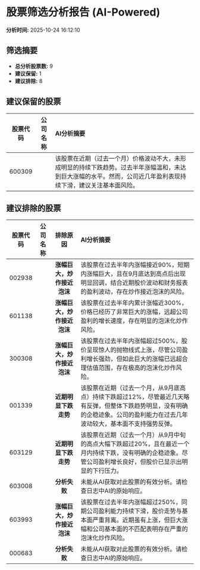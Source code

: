 # 股票筛选分析报告 (AI-Powered)

**分析时间:** 2025-10-24 16:12:10

## 筛选摘要

- **总分析股票数:** 9
- **建议保留:** 1
- **建议排除:** 8

## 建议保留的股票

| 股票代码 | 公司名称 | AI分析摘要 |
|:---:|:---:|:---|
| 600309 |  | 该股票在近期（过去一个月）价格波动不大，未形成明显的持续下跌趋势。过去半年涨幅温和，未达到巨大涨幅的水平。然而，公司近几年盈利表现持续下滑，建议关注基本面风险。 |

## 建议排除的股票

| 股票代码 | 公司名称 | 排除原因 | AI分析摘要 |
|:---:|:---:|:---:|:---|
| 002938 |  | **涨幅巨大，炒作接近泡沫** | 该股票在过去半年内涨幅接近90%，短期内涨幅巨大，且在9月底达到高点后出现明显回调，结合近期股价波动和财务报表的盈利波动，存在炒作接近泡沫的风险。 |
| 601138 |  | **涨幅巨大，炒作接近泡沫** | 该股票在过去半年内累计涨幅近300%，价格已经历了非常巨大的涨幅，远超公司盈利的增长速度，存在明显的泡沫化炒作风险。 |
| 300308 |  | **涨幅巨大，炒作接近泡沫** | 该股票在过去半年内涨幅超过500%，股价呈现惊人的抛物线式上涨，尽管公司盈利增长强劲，但如此巨大的涨幅已远超合理估值范围，存在极高的泡沫化炒作风险。 |
| 001339 |  | **近期明显下跌走势** | 该股票在近期（过去一个月，从9月底高点）持续下跌超过12%，尽管最近几天略有反弹，但整体下跌趋势明显，没有明确的企稳迹象。公司的盈利能力在过去几年波动较大，基本面不支持强势反弹。 |
| 603129 |  | **近期明显下跌走势** | 该股票在近期（过去一个月）从9月中旬的高点大幅下跌超过20%，且在最近一个月内持续下跌，没有明确的企稳迹象。尽管公司盈利增长良好，但股价已显示出明显的下行压力。 |
| 603008 |  | **分析失败** | 未能从AI获取对此股票的有效分析。请检查日志中AI的原始响应。 |
| 603993 |  | **涨幅巨大，炒作接近泡沫** | 该股票在过去半年内涨幅超过250%，同期公司盈利能力持续下滑，股价走势与基本面严重背离。近期虽有上涨，但巨大涨幅和公司基本面的不匹配表明存在严重的泡沫化炒作风险。 |
| 000683 |  | **分析失败** | 未能从AI获取对此股票的有效分析。请检查日志中AI的原始响应。 |

